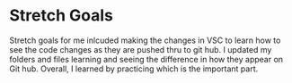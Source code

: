 # Stretch Goals

Stretch goals for me inlcuded making the changes in VSC to learn how to see the code changes as they are pushed thru to git hub. I updated my folders and files learning and seeing the difference in how they appear on Git hub. Overall, I learned by practicing which is the important part.  
